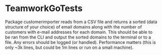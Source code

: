# TeamworkGoTests
 Package customerimporter reads from a CSV file and returns a sorted (data
structure of your choice) of email domains along with the number of customers
with e-mail addresses for each domain. This should be able to be ran from the
CLI and output the sorted domains to the terminal or to a file. Any errors
should be logged (or handled). Performance matters (this is only ~3k lines,
but could be 1m lines or run on a small machine).
